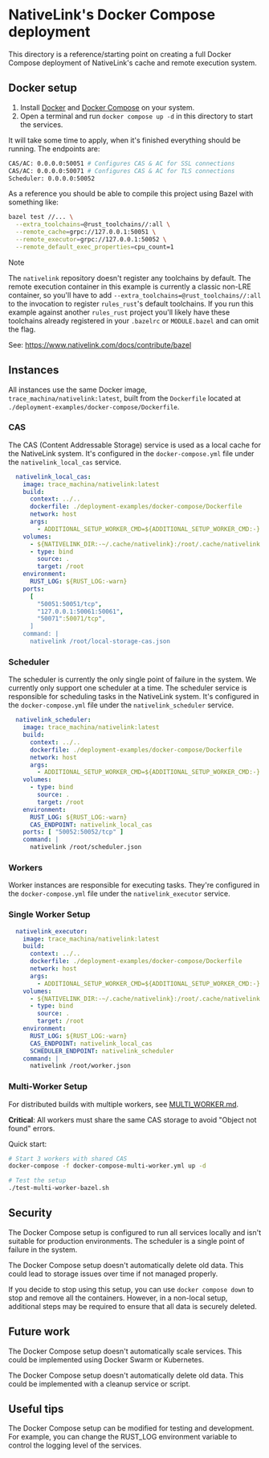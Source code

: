 # NativeLink's Docker Compose deployment

This directory is a reference/starting point on creating a full Docker Compose
deployment of NativeLink's cache and remote execution system.

## Docker setup

1. Install [Docker](https://docs.docker.com/engine/install/) and
   [Docker Compose](https://docs.docker.com/compose/install/) on your system.
2. Open a terminal and run `docker compose up -d` in this directory to start the
   services.

It will take some time to apply, when it's finished everything should be
running. The endpoints are:

```sh
CAS/AC: 0.0.0.0:50051 # Configures CAS & AC for SSL connections
CAS/AC: 0.0.0.0:50071 # Configures CAS & AC for TLS connections
Scheduler: 0.0.0.0:50052
```

As a reference you should be able to compile this project using Bazel with
something like:

```sh
bazel test //... \
  --extra_toolchains=@rust_toolchains//:all \
  --remote_cache=grpc://127.0.0.1:50051 \
  --remote_executor=grpc://127.0.0.1:50052 \
  --remote_default_exec_properties=cpu_count=1
```

> [!NOTE]
> The `nativelink` repository doesn't register any toolchains by default. The
> remote execution container in this example is currently a classic non-LRE
> container, so you'll have to add `--extra_toolchains=@rust_toolchains//:all`
> to the invocation to register `rules_rust`'s default toolchains. If you run
> this example against another `rules_rust` project you'll likely have these
> toolchains already registered in your `.bazelrc` or `MODULE.bazel` and can
> omit the flag.
>
> See: https://www.nativelink.com/docs/contribute/bazel

## Instances

All instances use the same Docker image, `trace_machina/nativelink:latest`,
built from the `Dockerfile` located at `./deployment-examples/docker-compose/Dockerfile`.

### CAS

The CAS (Content Addressable Storage) service is used as a local cache for the
NativeLink system. It's configured in the `docker-compose.yml` file under the
`nativelink_local_cas` service.

```yml
  nativelink_local_cas:
    image: trace_machina/nativelink:latest
    build:
      context: ../..
      dockerfile: ./deployment-examples/docker-compose/Dockerfile
      network: host
      args:
        - ADDITIONAL_SETUP_WORKER_CMD=${ADDITIONAL_SETUP_WORKER_CMD:-}
    volumes:
      - ${NATIVELINK_DIR:-~/.cache/nativelink}:/root/.cache/nativelink
      - type: bind
        source: .
        target: /root
    environment:
      RUST_LOG: ${RUST_LOG:-warn}
    ports:
      [
        "50051:50051/tcp",
        "127.0.0.1:50061:50061",
        "50071":50071/tcp",
      ]
    command: |
      nativelink /root/local-storage-cas.json
```

### Scheduler

The scheduler is currently the only single point of failure in the system. We
currently only support one scheduler at a time. The scheduler service is
responsible for scheduling tasks in the NativeLink system. It's configured in
the `docker-compose.yml` file under the `nativelink_scheduler` service.

```yml
  nativelink_scheduler:
    image: trace_machina/nativelink:latest
    build:
      context: ../..
      dockerfile: ./deployment-examples/docker-compose/Dockerfile
      network: host
      args:
        - ADDITIONAL_SETUP_WORKER_CMD=${ADDITIONAL_SETUP_WORKER_CMD:-}
    volumes:
      - type: bind
        source: .
        target: /root
    environment:
      RUST_LOG: ${RUST_LOG:-warn}
      CAS_ENDPOINT: nativelink_local_cas
    ports: [ "50052:50052/tcp" ]
    command: |
      nativelink /root/scheduler.json
```

### Workers

Worker instances are responsible for executing tasks. They're configured in the
`docker-compose.yml` file under the `nativelink_executor` service.

### Single Worker Setup

```yml
  nativelink_executor:
    image: trace_machina/nativelink:latest
    build:
      context: ../..
      dockerfile: ./deployment-examples/docker-compose/Dockerfile
      network: host
      args:
        - ADDITIONAL_SETUP_WORKER_CMD=${ADDITIONAL_SETUP_WORKER_CMD:-}
    volumes:
      - ${NATIVELINK_DIR:-~/.cache/nativelink}:/root/.cache/nativelink
      - type: bind
        source: .
        target: /root
    environment:
      RUST_LOG: ${RUST_LOG:-warn}
      CAS_ENDPOINT: nativelink_local_cas
      SCHEDULER_ENDPOINT: nativelink_scheduler
    command: |
      nativelink /root/worker.json
```

### Multi-Worker Setup

For distributed builds with multiple workers, see [MULTI_WORKER.md](MULTI_WORKER.md).

**Critical**: All workers must share the same CAS storage to avoid "Object not found" errors.

Quick start:
```sh
# Start 3 workers with shared CAS
docker-compose -f docker-compose-multi-worker.yml up -d

# Test the setup
./test-multi-worker-bazel.sh
```

## Security

The Docker Compose setup is configured to run all services locally and isn't
suitable for production environments. The scheduler is a single point of failure
in the system.

The Docker Compose setup doesn't automatically delete old data. This could lead
to storage issues over time if not managed properly.

If you decide to stop using this setup, you can use `docker compose down` to
stop and remove all the containers. However, in a non-local setup, additional
steps may be required to ensure that all data is securely deleted.

## Future work

The Docker Compose setup doesn't automatically scale services. This could be
implemented using Docker Swarm or Kubernetes.

The Docker Compose setup doesn't automatically delete old data. This could be
implemented with a cleanup service or script.

## Useful tips

The Docker Compose setup can be modified for testing and development. For
example, you can change the RUST_LOG environment variable to control the logging
level of the services.

<img referrerpolicy="no-referrer-when-downgrade" src="https://nativelink.matomo.cloud/matomo.php?idsite=2&amp;rec=1&amp;action_name=deployment-examples%20docker-compose%20Readme.md" style="border:0" alt="" />
